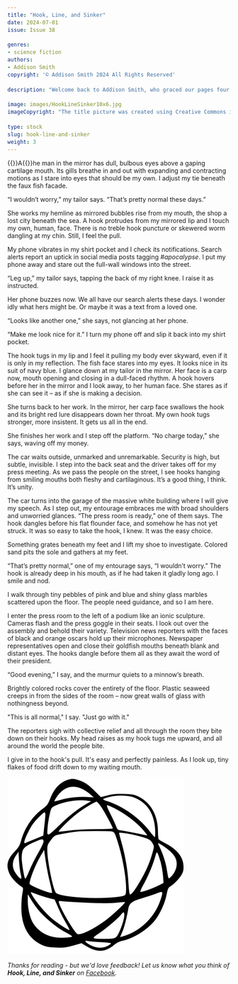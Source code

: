 ```yaml
---
title: "Hook, Line, and Sinker"
date: 2024-07-01
issue: Issue 38

genres:
- science fiction
authors:
- Addison Smith
copyright: '© Addison Smith 2024 All Rights Reserved'

description: "Welcome back to Addison Smith, who graced our pages four years and fourteen issues ago with his techno thriller First Breath, possibly the least Addison Smith-like piece of fiction in his canon. This time we delve into one of his more typically atypical zones of interest, presenting us with seemingly familiar worlds in which something is (perhaps metaphorically, or perhaps literally) very definitely fishy…"

image: images/HookLineSinker10x6.jpg
imageCopyright: "The title picture was created using Creative Commons images - many thanks to the following creators: [Ben Phillips](https://www.pexels.com/photo/clown-fish-on-white-corals-4781926/), [Dinielle De Veyra](https://www.pexels.com/photo/elegant-young-bearded-businessman-in-suit-and-tie-in-downtown-4195342/), [Tima Miroshnichenko](https://www.pexels.com/photo/tailor-man-measuring-the-man-6765071/), and [Jess Loiterton](https://www.pexels.com/photo/close-up-of-water-bubbles-splashing-5232856/)."

type: stock
slug: hook-line-and-sinker
weight: 3
---
```


{{<glyph>}}A{{</glyph>}}he man in the mirror has dull, bulbous eyes above a gaping cartilage mouth. Its gills breathe in and out with expanding and contracting motions as I stare into eyes that should be my own. I adjust my tie beneath the faux fish facade.

“I wouldn’t worry,” my tailor says. “That’s pretty normal these days.”

She works my hemline as mirrored bubbles rise from my mouth, the shop a lost city beneath the sea. A hook protrudes from my mirrored lip and I touch my own, human, face. There is no treble hook puncture or skewered worm dangling at my chin. Still, I feel the pull.

My phone vibrates in my shirt pocket and I check its notifications. Search alerts report an uptick in social media posts tagging *#apocalypse*. I put my phone away and stare out the full-wall windows into the street.

“Leg up,” my tailor says, tapping the back of my right knee. I raise it as instructed.

Her phone buzzes now. We all have our search alerts these days. I wonder idly what hers might be. Or maybe it was a text from a loved one.

“Looks like another one,” she says, not glancing at her phone.

“Make me look nice for it.” I turn my phone off and slip it back into my shirt pocket.

The hook tugs in my lip and I feel it pulling my body ever skyward, even if it is only in my reflection. The fish face stares into my eyes. It looks nice in its suit of navy blue. I glance down at my tailor in the mirror. Her face is a carp now, mouth opening and closing in a dull-faced rhythm. A hook hovers before her in the mirror and I look away, to her human face. She stares as if she can see it – as if she is making a decision.

She turns back to her work. In the mirror, her carp face swallows the hook and its bright red lure disappears down her throat. My own hook tugs stronger, more insistent. It gets us all in the end.

She finishes her work and I step off the platform. “No charge today,” she says, waving off my money.

The car waits outside, unmarked and unremarkable. Security is high, but subtle, invisible. I step into the back seat and the driver takes off for my press meeting. As we pass the people on the street, I see hooks hanging from smiling mouths both fleshy and cartilaginous. It’s a good thing, I think. It’s unity.

The car turns into the garage of the massive white building where I will give my speech. As I step out, my entourage embraces me with broad shoulders and unworried glances. “The press room is ready,” one of them says. The hook dangles before his flat flounder face, and somehow he has not yet struck. It was so easy to take the hook, I knew. It was the easy choice.

Something grates beneath my feet and I lift my shoe to investigate. Colored sand pits the sole and gathers at my feet.

“That’s pretty normal,” one of my entourage says, “I wouldn’t worry.” The hook is already deep in his mouth, as if he had taken it gladly long ago. I smile and nod.

I walk through tiny pebbles of pink and blue and shiny glass marbles scattered upon the floor. The people need guidance, and so I am here.

I enter the press room to the left of a podium like an ionic sculpture. Cameras flash and the press goggle in their seats. I look out over the assembly and behold their variety. Television news reporters with the faces of black and orange oscars hold up their microphones. Newspaper representatives open and close their goldfish mouths beneath blank and distant eyes. The hooks dangle before them all as they await the word of their president.

“Good evening,” I say, and the murmur quiets to a minnow’s breath.

Brightly colored rocks cover the entirety of the floor. Plastic seaweed creeps in from the sides of the room – now great walls of glass with nothingness beyond.

"This is all normal," I say. "Just go with it."

The reporters sigh with collective relief and all through the room they bite down on their hooks. My head raises as my hook tugs me upward, and all around the world the people bite.

I give in to the hook's pull. It's easy and perfectly painless. As I look up, tiny flakes of food drift down to my waiting mouth.

![Orbit-lrg](images/Orbit.svg)

*Thanks for reading - but we'd love feedback! Let us know what you think of **Hook, Line, and Sinker** on [Facebook](https://www.facebook.com/MythaxisMagazine/posts/).*
